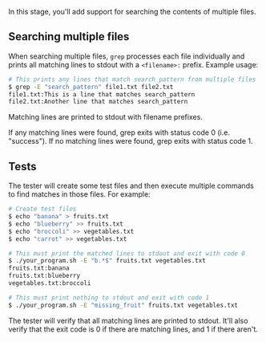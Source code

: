 In this stage, you'll add support for searching the contents of multiple files.

## Searching multiple files

When searching multiple files, `grep` processes each file individually and prints all matching lines to stdout with a `<filename>:` prefix. Example usage:

```bash
# This prints any lines that match search_pattern from multiple files
$ grep -E "search_pattern" file1.txt file2.txt
file1.txt:This is a line that matches search_pattern
file2.txt:Another line that matches search_pattern
```

Matching lines are printed to stdout with filename prefixes.

If any matching lines were found, grep exits with status code 0 (i.e. "success"). If no matching lines were found, grep exits with status code 1.

## Tests

The tester will create some test files and then execute multiple commands to find matches in those files. For example:

```bash
# Create test files
$ echo "banana" > fruits.txt
$ echo "blueberry" >> fruits.txt
$ echo "broccoli" >> vegetables.txt
$ echo "carrot" >> vegetables.txt

# This must print the matched lines to stdout and exit with code 0
$ ./your_program.sh -E "b.*$" fruits.txt vegetables.txt
fruits.txt:banana
fruits.txt:blueberry
vegetables.txt:broccoli

# This must print nothing to stdout and exit with code 1
$ ./your_program.sh -E "missing_fruit" fruits.txt vegetables.txt
```

The tester will verify that all matching lines are printed to stdout. It'll also verify that the exit code is 0 if there are matching lines, and 1 if there aren't.
